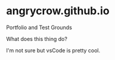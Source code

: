 # angrycrow.github.io
Portfolio and Test Grounds


What does this thing do?


I'm not sure but vsCode is pretty cool. 